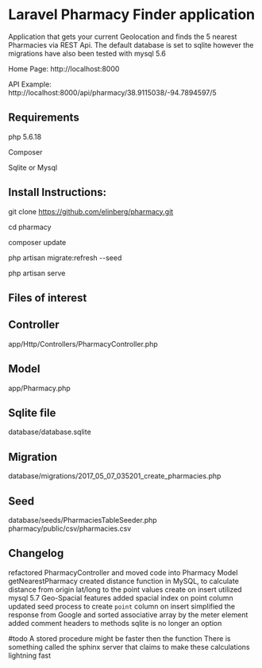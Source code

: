 # Laravel Pharmacy Finder application

Application that gets your current Geolocation and finds the 5 nearest Pharmacies via REST Api. The default database is set to sqlite however
the migrations have also been tested with mysql 5.6

Home Page:
http://localhost:8000

API Example:
http://localhost:8000/api/pharmacy/38.9115038/-94.7894597/5

## Requirements
php 5.6.18

Composer

Sqlite or Mysql

## Install Instructions:
git clone https://github.com/elinberg/pharmacy.git

cd pharmacy

composer update

php artisan migrate:refresh --seed

php artisan serve

## Files of interest
## Controller
app/Http/Controllers/PharmacyController.php
## Model
app/Pharmacy.php
## Sqlite file
database/database.sqlite
## Migration
database/migrations/2017_05_07_035201_create_pharmacies.php
## Seed
database/seeds/PharmaciesTableSeeder.php
pharmacy/public/csv/pharmacies.csv

## Changelog
refactored PharmacyController and moved code into Pharmacy Model getNearestPharmacy
created distance function in MySQL, to calculate distance from origin lat/long to the
point values create on insert
utilized mysql 5.7 Geo-Spacial features
added spacial index on point column
updated seed process to create `point` column on insert
simplified the response from Google and sorted associative array by the meter element
added comment headers to methods
sqlite is no longer an option

#todo
A stored procedure might be faster then the function
There is something called the sphinx server that claims to make these calculations lightning fast